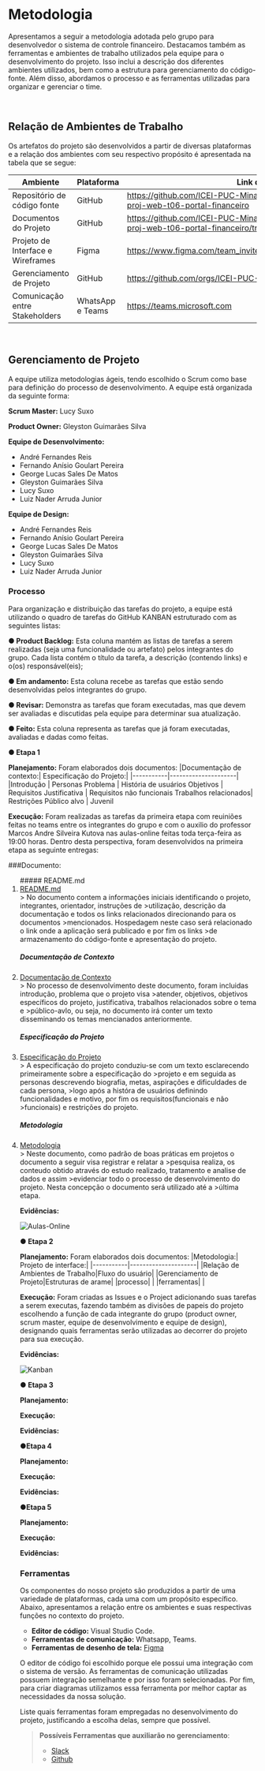
# Metodologia

Apresentamos a seguir a metodologia adotada pelo grupo para desenvolvedor o sistema de controle financeiro. Destacamos também as ferramentas e ambientes de trabalho utilizados pela equipe para o desenvolvimento do projeto. Isso inclui a descrição dos diferentes ambientes utilizados, bem como a estrutura para gerenciamento do código-fonte. Além disso, abordamos o processo e as ferramentas utilizadas para organizar e gerenciar o time.

<br>


## Relação de Ambientes de Trabalho

Os artefatos do projeto são desenvolvidos a partir de diversas plataformas e a relação dos ambientes com seu respectivo propósito é apresentada na tabela que se segue:

|Ambiente    | Plataforma  | Link de Acesso |
|-----------|---------------------|-------------------|
|Repositório de código fonte| GitHub |https://github.com/ICEI-PUC-Minas-PMV-ADS/pmv-ads-2023-1-e1-proj-web-t06-portal-financeiro  | 
|Documentos do Projeto| GitHub | https://github.com/ICEI-PUC-Minas-PMV-ADS/pmv-ads-2023-1-e1-proj-web-t06-portal-financeiro/tree/main/docs |
|Projeto de Interface e Wireframes| Figma | https://www.figma.com/team_invite/redeem/m2iPoeeV0mD8wRWqAdBlXy |
|Gerenciamento de Projeto| GitHub | https://github.com/orgs/ICEI-PUC-Minas-PMV-ADS/projects/333 |
|Comunicação entre Stakeholders | WhatsApp e Teams |  https://teams.microsoft.com  |

<br>

## Gerenciamento de Projeto

A equipe utiliza metodologias ágeis, tendo escolhido o Scrum como base para definição do processo de desenvolvimento.
A equipe está organizada da seguinte forma:

**Scrum Master:** Lucy Suxo

**Product Owner:** Gleyston Guimarães Silva

**Equipe de Desenvolvimento:** 
- André Fernandes Reis
- Fernando Anísio Goulart Pereira
- George Lucas Sales De Matos
- Gleyston Guimarães Silva
- Lucy Suxo
- Luiz Nader Arruda Junior

**Equipe de Design:**
- André Fernandes Reis
- Fernando Anísio Goulart Pereira
- George Lucas Sales De Matos
- Gleyston Guimarães Silva
- Lucy Suxo
- Luiz Nader Arruda Junior

### Processo

Para organização e distribuição das tarefas do projeto, a equipe está utilizando o quadro de tarefas do GitHub KANBAN estruturado com as seguintes listas:

**● Product Backlog:** Esta coluna mantém as listas de tarefas a serem realizadas (seja uma funcionalidade ou artefato) pelos integrantes do grupo. Cada lista contém o título da tarefa, a descrição (contendo links) e o(os) responsável(eis);

**● Em andamento:** Esta coluna recebe as tarefas que estão sendo desenvolvidas pelos integrantes do grupo.

**● Revisar:** Demonstra as tarefas que foram executadas, mas que devem ser avaliadas e discutidas pela equipe para determinar sua atualização.

**● Feito:** Esta coluna representa as tarefas que já foram executadas, avaliadas e dadas como feitas.

**● Etapa 1**

**Planejamento:** Foram elaborados dois documentos:
|Documentação de contexto:|  Especificação do Projeto:|
|-----------|---------------------|
|Introdução | Personas
Problema | História de usuários
Objetivos | Requisitos
Justificativa | Requisitos não funcionais
Trabalhos relacionados| Restrições
Público alvo | Juvenil

**Execução:** Foram realizadas as tarefas da primeira etapa com reuiniões feitas no teams entre os integrantes do grupo e com o auxilio do professor Marcos Andre Silveira Kutova nas aulas-online feitas toda terça-feira as 19:00 horas. Dentro desta perspectiva, foram desenvolvidos na primeira etapa as seguinte entregas:

###Documento: 
<ol>
##### README.md
<li><a href="/README.md"> README.md</a></li>
> No documento contem a informações iniciais identificando o projeto, integrantes, orientador, instruções de >utilização, descrição da documentação e todos os links relacionados direcionando para os documentos >mencionados. Hospedagem neste caso será relacionado o link onde a aplicação será publicado e por fim os links >de armazenamento do código-fonte e apresentação do projeto.

#####  Documentação de Contexto
<li><a href="docs/01-Documentação de Contexto.md"> Documentação de Contexto</a></li>
> No processo de desenvolvimento deste documento, foram incluidas introdução, problema que o projeto visa >atender, objetivos, objetivos específicos do projeto, justificativa, trabalhos relacionados sobre o tema e >público-avlo, ou seja, no documento irá conter um texto disseminando os temas mencianados anteriormente. 
 
##### Especificação do Projeto
<li><a href="docs/02-Especificação do Projeto.md"> Especificação do Projeto</a></li>
> A especificação do projeto conduziu-se com um texto esclarecendo primeiramente sobre a especificação do >projeto e em seguida as personas descrevendo biografia, metas, aspirações e dificuldades de cada persona, >logo após a históra de usuários definindo funcionalidades e motivo, por fim os requisitos(funcionais e não >funcionais) e restrições do projeto.
 
 ##### Metodologia
<li><a href="docs/03-Metodologia.md"> Metodologia</a></li>
> Neste documento, como padrão de boas práticas em projetos o documento a seguir visa registrar e relatar a >pesquisa realiza, os conteudo obtido através do estudo realizado, tratamento e analise de dados e assim >evidenciar todo o processo de desenvolvimento do projeto. Nesta concepção o documento será utilizado até a >última etapa.
 
**Evidências:**

![Aulas-Online](img/aulas-online1.png)

**● Etapa 2**

**Planejamento:** Foram elaborados dois documentos:
|Metodologia:| Projeto de interface:|
|-----------|---------------------|
|Relação de Ambientes de Trabalho|Fluxo do usuário|
|Gerenciamento de Projeto|Estruturas de arame|
|processo| |
|ferramentas| |


**Execução:** Foram criadas as Issues e o Project adicionando suas tarefas a serem executas, fazendo também as divisões de papeis do projeto escolhendo a função de cada integrante do grupo (product owner, scrum master, equipe de desenvolvimento e equipe de design), designando quais ferramentas serão utilizadas ao decorrer do projeto para sua execução.

**Evidências:**

![Kanban](img/Kanban1.png)

**● Etapa 3**

**Planejamento:**

**Execução:**

**Evidências:**

**●Etapa 4**

**Planejamento:**

**Execução:**

**Evidências:**

**●Etapa 5**

**Planejamento:**

**Execução:**

**Evidências:**

### Ferramentas

Os componentes do nosso projeto são produzidos a partir de uma variedade de plataformas, cada uma com um propósito específico. Abaixo, apresentamos a relação entre os ambientes e suas respectivas funções no contexto do projeto.

* **Editor de código:** Visual Studio Code.
* **Ferramentas de comunicação:** Whatsapp, Teams.
* **Ferramentas de desenho de tela:** [Figma](https://www.figma.com/team_invite/redeem/m2iPoeeV0mD8wRWqAdBlXy)

O editor de código foi escolhido porque ele possui uma integração com o
sistema de versão. As ferramentas de comunicação utilizadas possuem
integração semelhante e por isso foram selecionadas. Por fim, para criar
diagramas utilizamos essa ferramenta por melhor captar as
necessidades da nossa solução.

Liste quais ferramentas foram empregadas no desenvolvimento do projeto, justificando a escolha delas, sempre que possível.
 
> **Possíveis Ferramentas que auxiliarão no gerenciamento**: 
> - [Slack](https://slack.com/)
> - [Github](https://github.com/)
